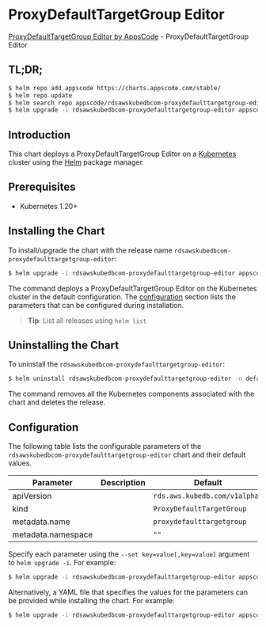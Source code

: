 # ProxyDefaultTargetGroup Editor

[ProxyDefaultTargetGroup Editor by AppsCode](https://appscode.com) - ProxyDefaultTargetGroup Editor

## TL;DR;

```bash
$ helm repo add appscode https://charts.appscode.com/stable/
$ helm repo update
$ helm search repo appscode/rdsawskubedbcom-proxydefaulttargetgroup-editor --version=v0.17.0
$ helm upgrade -i rdsawskubedbcom-proxydefaulttargetgroup-editor appscode/rdsawskubedbcom-proxydefaulttargetgroup-editor -n default --create-namespace --version=v0.17.0
```

## Introduction

This chart deploys a ProxyDefaultTargetGroup Editor on a [Kubernetes](http://kubernetes.io) cluster using the [Helm](https://helm.sh) package manager.

## Prerequisites

- Kubernetes 1.20+

## Installing the Chart

To install/upgrade the chart with the release name `rdsawskubedbcom-proxydefaulttargetgroup-editor`:

```bash
$ helm upgrade -i rdsawskubedbcom-proxydefaulttargetgroup-editor appscode/rdsawskubedbcom-proxydefaulttargetgroup-editor -n default --create-namespace --version=v0.17.0
```

The command deploys a ProxyDefaultTargetGroup Editor on the Kubernetes cluster in the default configuration. The [configuration](#configuration) section lists the parameters that can be configured during installation.

> **Tip**: List all releases using `helm list`

## Uninstalling the Chart

To uninstall the `rdsawskubedbcom-proxydefaulttargetgroup-editor`:

```bash
$ helm uninstall rdsawskubedbcom-proxydefaulttargetgroup-editor -n default
```

The command removes all the Kubernetes components associated with the chart and deletes the release.

## Configuration

The following table lists the configurable parameters of the `rdsawskubedbcom-proxydefaulttargetgroup-editor` chart and their default values.

|     Parameter      | Description |                 Default                  |
|--------------------|-------------|------------------------------------------|
| apiVersion         |             | <code>rds.aws.kubedb.com/v1alpha1</code> |
| kind               |             | <code>ProxyDefaultTargetGroup</code>     |
| metadata.name      |             | <code>proxydefaulttargetgroup</code>     |
| metadata.namespace |             | <code>""</code>                          |


Specify each parameter using the `--set key=value[,key=value]` argument to `helm upgrade -i`. For example:

```bash
$ helm upgrade -i rdsawskubedbcom-proxydefaulttargetgroup-editor appscode/rdsawskubedbcom-proxydefaulttargetgroup-editor -n default --create-namespace --version=v0.17.0 --set apiVersion=rds.aws.kubedb.com/v1alpha1
```

Alternatively, a YAML file that specifies the values for the parameters can be provided while
installing the chart. For example:

```bash
$ helm upgrade -i rdsawskubedbcom-proxydefaulttargetgroup-editor appscode/rdsawskubedbcom-proxydefaulttargetgroup-editor -n default --create-namespace --version=v0.17.0 --values values.yaml
```
